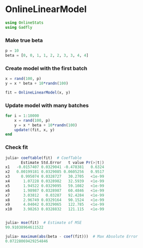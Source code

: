 
# OnlineLinearModel


````julia
using OnlineStats
using Gadfly
````





### Make true beta
````julia
p = 10
beta = [0, 0, 1, 1, 2, 2, 3, 3, 4, 4]
````





### Create model with the first batch
````julia
x = rand(100, p)
y = x * beta + 10*randn(100)

fit = OnlineLinearModel(x, y)
````





### Update model with many batches
````julia
for i = 1:10000
    x = rand(100, p)
    y = x * beta + 10*randn(100)
    update!(fit, x, y)
end
````





### Check fit
````julia
julia> coeftable(fit)  # CoefTable
       Estimate Std.Error   t value Pr(>|t|)
x1   -0.0157407 0.0329041 -0.478381   0.6324
x2   0.00199181 0.0329085 0.0605256   0.9517
x3     0.995074 0.0328727   30.2705   <1e-99
x4      1.07228 0.0328982   32.5939   <1e-99
x5      1.94522 0.0329095   59.1082   <1e-99
x6      1.98987 0.0328987   60.4846   <1e-99
x7      3.03812   0.03287   92.4284   <1e-99
x8      2.96749 0.0329164   90.1524   <1e-99
x9      4.04042 0.0329065   122.785   <1e-99
x10     3.98263 0.0328832   121.115   <1e-99


julia> mse(fit)  # Estimate of MSE
99.91038964611522

julia> maximum(abs(beta - coef(fit)))  # Max Absolute Error
0.07228069429254846

````


